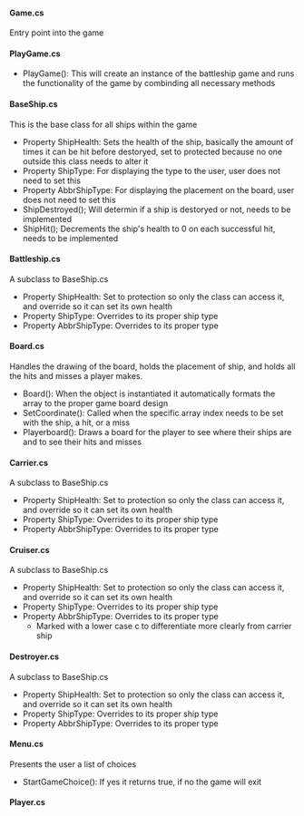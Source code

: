 #### Game.cs
Entry point into the game

#### PlayGame.cs
- PlayGame(): This will create an instance of the battleship game and runs the functionality of the game by combinding all necessary methods

#### BaseShip.cs
This is the base class for all ships within the game
- Property ShipHealth: Sets the health of the ship, basically the amount of times it can be hit before destoryed, set to protected because no one outside this class needs to alter it
- Property ShipType: For displaying the type to the user, user does not need to set this
- Property AbbrShipType: For displaying the placement on the board, user does not need to set this
- ShipDestroyed(); Will determin if a ship is destoryed or not, needs to be implemented
- ShipHit(); Decrements the ship's health to 0 on each successful hit, needs to be implemented

#### Battleship.cs
A subclass to BaseShip.cs
- Property ShipHealth: Set to protection so only the class can access it, and override so it can set its own health
- Property ShipType: Overrides to its proper ship type
- Property AbbrShipType: Overrides to its proper type

#### Board.cs
Handles the drawing of the board, holds the placement of ship, and holds all the hits and misses a player makes.
- Board(): When the object is instantiated it automatically formats the array to the proper game board design
- SetCoordinate(): Called when the specific array index needs to be set with the ship, a hit, or a miss
- Playerboard(): Draws a board for the player to see where their ships are and to see their hits and misses

#### Carrier.cs
A subclass to BaseShip.cs
- Property ShipHealth: Set to protection so only the class can access it, and override so it can set its own health
- Property ShipType: Overrides to its proper ship type
- Property AbbrShipType: Overrides to its proper type

#### Cruiser.cs
A subclass to BaseShip.cs
- Property ShipHealth: Set to protection so only the class can access it, and override so it can set its own health
- Property ShipType: Overrides to its proper ship type
- Property AbbrShipType: Overrides to its proper type
   - Marked with a lower case c to differentiate more clearly from carrier ship
   
#### Destroyer.cs
 A subclass to BaseShip.cs
- Property ShipHealth: Set to protection so only the class can access it, and override so it can set its own health
- Property ShipType: Overrides to its proper ship type
- Property AbbrShipType: Overrides to its proper type

#### Menu.cs
Presents the user a list of choices
- StartGameChoice(): If yes it returns true, if no the game will exit

#### Player.cs
